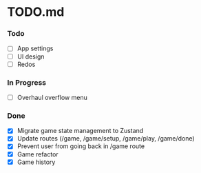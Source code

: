 # TODO.md

### Todo

- [ ] App settings
- [ ] UI design
- [ ] Redos

### In Progress

- [ ] Overhaul overflow menu

### Done

- [x] Migrate game state management to Zustand
- [x] Update routes (/game, /game/setup, /game/play, /game/done)
- [x] Prevent user from going back in /game route
- [x] Game refactor
- [x] Game history
